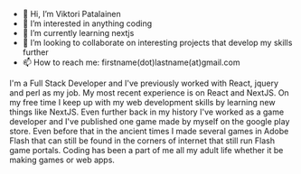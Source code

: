 - 👋 Hi, I’m Viktori Patalainen
- 👀 I’m interested in anything coding
- 🌱 I’m currently learning nextjs
- 💞️ I’m looking to collaborate on interesting projects that develop my skills further
- 📫 How to reach me: firstname(dot)lastname(at)gmail.com

I'm a Full Stack Developer and I've previously worked with React, jquery and perl as my job. My most recent experience is on React and NextJS. On my free time I keep up with my web development skills by learning new things like NextJS. Even further back in my history I've worked as a game developer and I've published one game made by myself on the google play store. Even before that in the ancient times I made several games in Adobe Flash that can still be found in the corners of internet that still run Flash game portals. Coding has been a part of me all my adult life whether it be making games or web apps.
<!---
Viktorip/Viktorip is a ✨ special ✨ repository because its `README.md` (this file) appears on your GitHub profile.
You can click the Preview link to take a look at your changes.
--->
